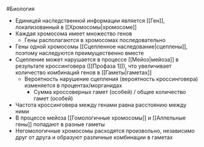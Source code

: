#Биология 
- Единицей наследственной информации является [[Ген]], локализованный в [[Хромосомы|хромосоме]]
- Каждая хромосома имеет множество генов
	- Гены располагаются в хромосомах последовательно
- Гены одной хромосомы [[Сцепленное наследование|сцеплены]], поэтому наследуются преимущественно вместе 
- Сцепление может нарушается в процессе [[Мейоз|мейоза]] в результате кроссинговера ([[Профаза 1]]), что увеличивает количество комбинаций генов в [[Гаметы|гаметах]]
	- Вероятность нарушение сцепления (вероятность кроссинговера) изменяется в процентах/морганидах 
		- Сумма кроссоверных гамет (особей) / общее количество гамет (особей)
- Частота кроссинговера между генами равна расстоянию между ними 
- В процессе мейоза [[Гомологичные хромосомы]] и [[Аллельные гены]] попадают в разные гаметы
- Негомологичные хромосомы расходятся произвольно, независимо друг от друга и образуют различные комбинации в гаметах